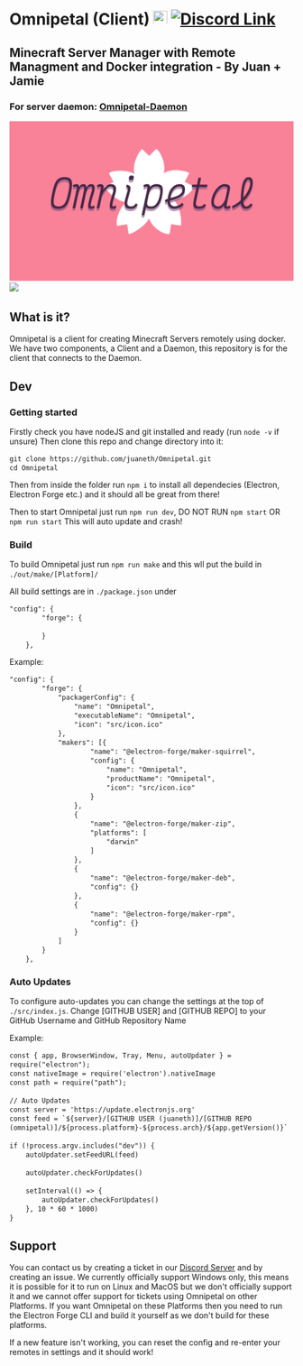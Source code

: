 # Omnipetal (Client) <img src="https://user-images.githubusercontent.com/68202118/162853416-0ca7c63b-0d6d-4d28-9c5c-3f165bb31811.png" width="25" height="25"> [![Discord Link](https://img.shields.io/badge/-Server-5865F2?logo=discord&logoColor=white&style=for-the-badge)](https://discord.gg/ufAX6VqcaD)
## Minecraft Server Manager with Remote Managment and Docker integration - By Juan + Jamie

### For server daemon: [Omnipetal-Daemon](https://github.com/juaneth/Omnipetal-Daemon)

<img src="/src/omnipetal.png" width="800">
<img src="https://user-images.githubusercontent.com/68202118/170801817-c02ba93e-05b2-4eaf-b330-451444eb98a6.png" width="800">


## What is it?
Omnipetal is a client for creating Minecraft Servers remotely using docker. We have two components, a Client and a Daemon, this repository is for the client that connects to the Daemon. 

## Dev
### Getting started

Firstly check you have nodeJS and git installed and ready (run `node -v` if unsure) Then clone this repo and change directory into it: 
```
git clone https://github.com/juaneth/Omnipetal.git
cd Omnipetal
```
Then from inside the folder run `npm i` to install all dependecies (Electron, Electron Forge etc.) and it should all be great from there!

Then to start Omnipetal just run `npm run dev`, DO NOT RUN `npm start` OR `npm run start` This will auto update and crash!

### Build
To build Omnipetal just run `npm run make` and this wll put the build in `./out/make/[Platform]/`

All build settings are in `./package.json` under 
```
"config": {
        "forge": {

        }
    },
```

Example: 
```
"config": {
        "forge": {
            "packagerConfig": {
                "name": "Omnipetal",
                "executableName": "Omnipetal",
                "icon": "src/icon.ico"
            },
            "makers": [{
                    "name": "@electron-forge/maker-squirrel",
                    "config": {
                        "name": "Omnipetal",
                        "productName": "Omnipetal",
                        "icon": "src/icon.ico"
                    }
                },
                {
                    "name": "@electron-forge/maker-zip",
                    "platforms": [
                        "darwin"
                    ]
                },
                {
                    "name": "@electron-forge/maker-deb",
                    "config": {}
                },
                {
                    "name": "@electron-forge/maker-rpm",
                    "config": {}
                }
            ]
        }
    },
```
### Auto Updates
To configure auto-updates you can change the settings at the top of `./src/index.js`. Change [GITHUB USER] and [GITHUB REPO] to your GitHub Username and GitHub Repository Name

Example: 
```
const { app, BrowserWindow, Tray, Menu, autoUpdater } = require("electron");
const nativeImage = require('electron').nativeImage
const path = require("path");

// Auto Updates
const server = 'https://update.electronjs.org'
const feed = `${server}/[GITHUB USER (juaneth)]/[GITHUB REPO (omnipetal)]/${process.platform}-${process.arch}/${app.getVersion()}`

if (!process.argv.includes("dev")) {
    autoUpdater.setFeedURL(feed)

    autoUpdater.checkForUpdates()

    setInterval(() => {
        autoUpdater.checkForUpdates()
    }, 10 * 60 * 1000)
}
```

## Support
You can contact us by creating a ticket in our [Discord Server](https://discord.gg/ufAX6VqcaD) and by creating an issue. We currently officially support Windows only, this means it is possible for it to run on Linux and MacOS but we don't officially support it and we cannot offer support for tickets using Omnipetal on other Platforms. If you want Omnipetal on these Platforms then you need to run the Electron Forge CLI and build it yourself as we don't build for these platforms.

If a new feature isn't working, you can reset the config and re-enter your remotes in settings and it should work!

